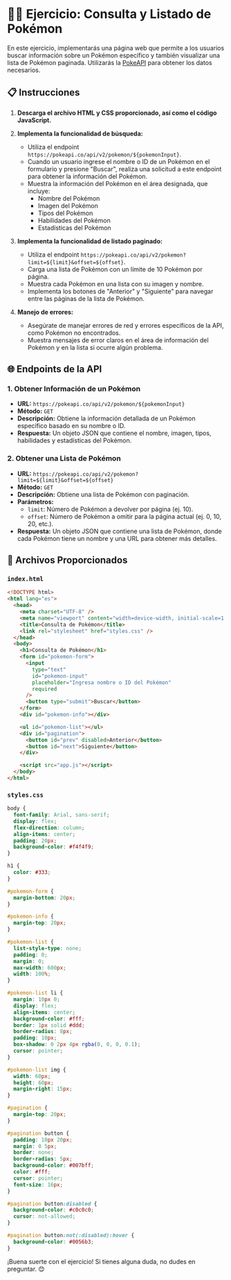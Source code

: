 # 🕵️‍♂️ Ejercicio: Consulta y Listado de Pokémon

En este ejercicio, implementarás una página web que permite a los usuarios buscar información sobre un Pokémon específico y también visualizar una lista de Pokémon paginada. Utilizarás la [PokeAPI](https://pokeapi.co/) para obtener los datos necesarios.

## 📋 Instrucciones

1. **Descarga el archivo HTML y CSS proporcionado, así como el código JavaScript.**

2. **Implementa la funcionalidad de búsqueda:**

   - Utiliza el endpoint `https://pokeapi.co/api/v2/pokemon/${pokemonInput}`.
   - Cuando un usuario ingrese el nombre o ID de un Pokémon en el formulario y presione "Buscar", realiza una solicitud a este endpoint para obtener la información del Pokémon.
   - Muestra la información del Pokémon en el área designada, que incluye:
     - Nombre del Pokémon
     - Imagen del Pokémon
     - Tipos del Pokémon
     - Habilidades del Pokémon
     - Estadísticas del Pokémon

3. **Implementa la funcionalidad de listado paginado:**

   - Utiliza el endpoint `https://pokeapi.co/api/v2/pokemon?limit=${limit}&offset=${offset}`.
   - Carga una lista de Pokémon con un límite de 10 Pokémon por página.
   - Muestra cada Pokémon en una lista con su imagen y nombre.
   - Implementa los botones de "Anterior" y "Siguiente" para navegar entre las páginas de la lista de Pokémon.

4. **Manejo de errores:**
   - Asegúrate de manejar errores de red y errores específicos de la API, como Pokémon no encontrados.
   - Muestra mensajes de error claros en el área de información del Pokémon y en la lista si ocurre algún problema.

## 🌐 Endpoints de la API

### 1. Obtener Información de un Pokémon

- **URL:** `https://pokeapi.co/api/v2/pokemon/${pokemonInput}`
- **Método:** `GET`
- **Descripción:** Obtiene la información detallada de un Pokémon específico basado en su nombre o ID.
- **Respuesta:** Un objeto JSON que contiene el nombre, imagen, tipos, habilidades y estadísticas del Pokémon.

### 2. Obtener una Lista de Pokémon

- **URL:** `https://pokeapi.co/api/v2/pokemon?limit=${limit}&offset=${offset}`
- **Método:** `GET`
- **Descripción:** Obtiene una lista de Pokémon con paginación.
- **Parámetros:**
  - `limit`: Número de Pokémon a devolver por página (ej. 10).
  - `offset`: Número de Pokémon a omitir para la página actual (ej. 0, 10, 20, etc.).
- **Respuesta:** Un objeto JSON que contiene una lista de Pokémon, donde cada Pokémon tiene un nombre y una URL para obtener más detalles.

## 📁 Archivos Proporcionados

### `index.html`

```html
<!DOCTYPE html>
<html lang="es">
  <head>
    <meta charset="UTF-8" />
    <meta name="viewport" content="width=device-width, initial-scale=1.0" />
    <title>Consulta de Pokémon</title>
    <link rel="stylesheet" href="styles.css" />
  </head>
  <body>
    <h1>Consulta de Pokémon</h1>
    <form id="pokemon-form">
      <input
        type="text"
        id="pokemon-input"
        placeholder="Ingresa nombre o ID del Pokémon"
        required
      />
      <button type="submit">Buscar</button>
    </form>
    <div id="pokemon-info"></div>

    <ul id="pokemon-list"></ul>
    <div id="pagination">
      <button id="prev" disabled>Anterior</button>
      <button id="next">Siguiente</button>
    </div>

    <script src="app.js"></script>
  </body>
</html>
```

### `styles.css`

```css
body {
  font-family: Arial, sans-serif;
  display: flex;
  flex-direction: column;
  align-items: center;
  padding: 20px;
  background-color: #f4f4f9;
}

h1 {
  color: #333;
}

#pokemon-form {
  margin-bottom: 20px;
}

#pokemon-info {
  margin-top: 20px;
}

#pokemon-list {
  list-style-type: none;
  padding: 0;
  margin: 0;
  max-width: 600px;
  width: 100%;
}

#pokemon-list li {
  margin: 10px 0;
  display: flex;
  align-items: center;
  background-color: #fff;
  border: 1px solid #ddd;
  border-radius: 8px;
  padding: 10px;
  box-shadow: 0 2px 4px rgba(0, 0, 0, 0.1);
  cursor: pointer;
}

#pokemon-list img {
  width: 60px;
  height: 60px;
  margin-right: 15px;
}

#pagination {
  margin-top: 20px;
}

#pagination button {
  padding: 10px 20px;
  margin: 0 5px;
  border: none;
  border-radius: 5px;
  background-color: #007bff;
  color: #fff;
  cursor: pointer;
  font-size: 16px;
}

#pagination button:disabled {
  background-color: #c0c0c0;
  cursor: not-allowed;
}

#pagination button:not(:disabled):hover {
  background-color: #0056b3;
}
```

¡Buena suerte con el ejercicio! Si tienes alguna duda, no dudes en preguntar. 😊
